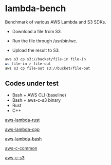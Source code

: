 # lambda-bench
Benchmark of various AWS Lambda and S3 SDKs.

* Download a file from S3.

* Run the file through /usr/bin/wc.

* Upload the result to S3.

```bash
aws s3 cp s3://bucket/file-in file-in
wc file-in > file-out
aws s3 cp file-out s3://bucket/file-out
```


## Codes under test
* Bash + AWS CLI (baseline)
* Bash + aws-c-s3 binary
* Rust
* C++

[aws-lambda-rust](https://github.com/awslabs/aws-lambda-rust-runtime)

[aws-lambda-cpp](https://github.com/awslabs/aws-lambda-cpp)

[aws-lambda-bash](https://docs.aws.amazon.com/lambda/latest/dg/runtimes-walkthrough.html)

[aws-c-common](https://github.com/awslabs/aws-c-common)

[aws-c-s3](https://github.com/awslabs/aws-c-s3)


